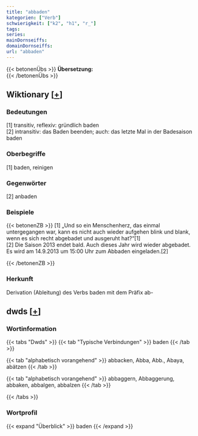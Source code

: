 ```yaml
---
title: "abbaden"
kategorien: ["Verb"]
schwierigkeit: ["k2", "h1", "r_"]
tags:
series:
mainDornseiffs:
domainDornseiffs:
url: "abbaden"
---
```


{{< betonenÜbs >}}
**Übersetzung:**  
{{< /betonenÜbs >}}

## Wiktionary [[+](https://de.wiktionary.org/wiki/abbaden)]

### Bedeutungen
[1] transitiv, reflexiv: gründlich baden  
[2] intransitiv: das Baden beenden; auch: das letzte Mal in der Badesaison baden  

### Oberbegriffe
[1] baden, reinigen  

### Gegenwörter
[2] anbaden  

### Beispiele
{{< betonenZB >}}
[1] „Und so ein Menschenherz, das einmal untergegangen war, kann es nicht auch wieder aufgehen blink und blank, wenn es sich recht abgebadet und ausgeruht hat?“[1]  
[2] Die Saison 2013 endet bald. Auch dieses Jahr wird wieder abgebadet. Es wird am 14.9.2013 um 15:00 Uhr zum Abbaden eingeladen.[2]  

{{< /betonenZB >}}
### Herkunft
Derivation (Ableitung) des Verbs baden mit dem Präfix ab-  



## dwds [[+](https://www.dwds.de/wb/abbaden)]

### Wortinformation
{{< tabs "Dwds" >}}
{{< tab "Typische Verbindungen" >}}
baden
{{< /tab >}}

{{< tab "alphabetisch vorangehend" >}}
abbacken, Abba, Abb., Abaya, abätzen
{{< /tab >}}

{{< tab "alphabetisch vorangehend" >}}
abbaggern, Abbaggerung, abbaken, abbalgen, abbalzen
{{< /tab >}}

{{< /tabs >}}

### Wortprofil
{{< expand "Überblick" >}} baden {{< /expand >}}

